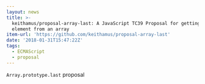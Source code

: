 ```yaml
---
layout: news
title: >-
  keithamus/proposal-array-last: A JavaScript TC39 Proposal for getting the last
  element from an array
item-url: 'https://github.com/keithamus/proposal-array-last'
date: '2018-01-31T15:47:22Z'
tags:
  - ECMAScript
  - proposal
---
```

`Array.prototype.last` proposal
